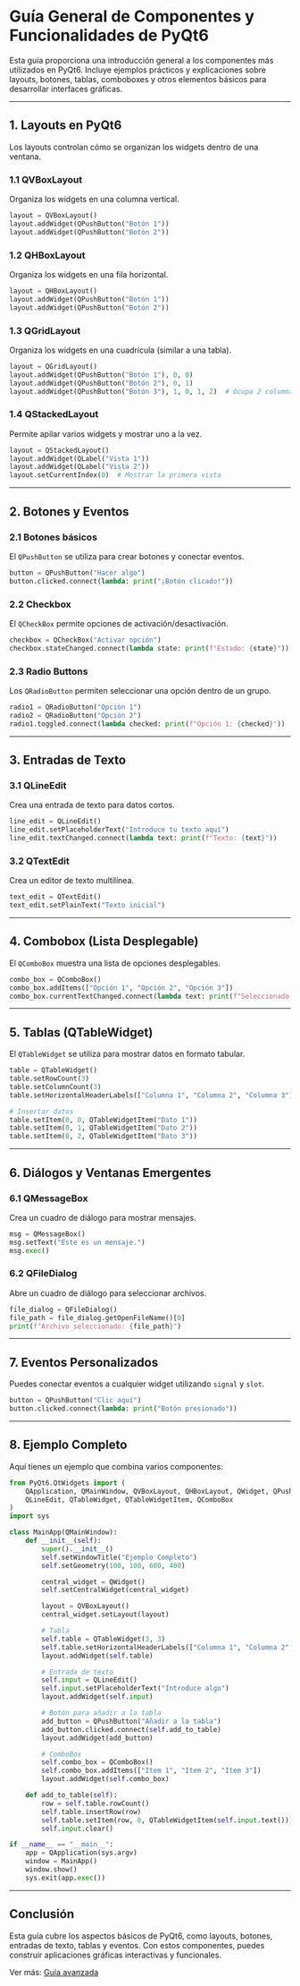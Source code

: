 
# Guía General de Componentes y Funcionalidades de PyQt6

Esta guía proporciona una introducción general a los componentes más utilizados en PyQt6. Incluye ejemplos prácticos y explicaciones sobre layouts, botones, tablas, comboboxes y otros elementos básicos para desarrollar interfaces gráficas.

---

## **1. Layouts en PyQt6**

Los layouts controlan cómo se organizan los widgets dentro de una ventana.

### **1.1 QVBoxLayout**
Organiza los widgets en una columna vertical.

```python
layout = QVBoxLayout()
layout.addWidget(QPushButton("Botón 1"))
layout.addWidget(QPushButton("Botón 2"))
```

### **1.2 QHBoxLayout**
Organiza los widgets en una fila horizontal.

```python
layout = QHBoxLayout()
layout.addWidget(QPushButton("Botón 1"))
layout.addWidget(QPushButton("Botón 2"))
```

### **1.3 QGridLayout**
Organiza los widgets en una cuadrícula (similar a una tabla).

```python
layout = QGridLayout()
layout.addWidget(QPushButton("Botón 1"), 0, 0)
layout.addWidget(QPushButton("Botón 2"), 0, 1)
layout.addWidget(QPushButton("Botón 3"), 1, 0, 1, 2)  # Ocupa 2 columnas
```

### **1.4 QStackedLayout**
Permite apilar varios widgets y mostrar uno a la vez.

```python
layout = QStackedLayout()
layout.addWidget(QLabel("Vista 1"))
layout.addWidget(QLabel("Vista 2"))
layout.setCurrentIndex(0)  # Mostrar la primera vista
```

---

## **2. Botones y Eventos**

### **2.1 Botones básicos**
El `QPushButton` se utiliza para crear botones y conectar eventos.

```python
button = QPushButton("Hacer algo")
button.clicked.connect(lambda: print("¡Botón clicado!"))
```

### **2.2 Checkbox**
El `QCheckBox` permite opciones de activación/desactivación.

```python
checkbox = QCheckBox("Activar opción")
checkbox.stateChanged.connect(lambda state: print(f"Estado: {state}"))
```

### **2.3 Radio Buttons**
Los `QRadioButton` permiten seleccionar una opción dentro de un grupo.

```python
radio1 = QRadioButton("Opción 1")
radio2 = QRadioButton("Opción 2")
radio1.toggled.connect(lambda checked: print(f"Opción 1: {checked}"))
```

---

## **3. Entradas de Texto**

### **3.1 QLineEdit**
Crea una entrada de texto para datos cortos.

```python
line_edit = QLineEdit()
line_edit.setPlaceholderText("Introduce tu texto aquí")
line_edit.textChanged.connect(lambda text: print(f"Texto: {text}"))
```

### **3.2 QTextEdit**
Crea un editor de texto multilínea.

```python
text_edit = QTextEdit()
text_edit.setPlainText("Texto inicial")
```

---

## **4. Combobox (Lista Desplegable)**

El `QComboBox` muestra una lista de opciones desplegables.

```python
combo_box = QComboBox()
combo_box.addItems(["Opción 1", "Opción 2", "Opción 3"])
combo_box.currentTextChanged.connect(lambda text: print(f"Seleccionado: {text}"))
```

---

## **5. Tablas (QTableWidget)**

El `QTableWidget` se utiliza para mostrar datos en formato tabular.

```python
table = QTableWidget()
table.setRowCount(3)
table.setColumnCount(3)
table.setHorizontalHeaderLabels(["Columna 1", "Columna 2", "Columna 3"])

# Insertar datos
table.setItem(0, 0, QTableWidgetItem("Dato 1"))
table.setItem(0, 1, QTableWidgetItem("Dato 2"))
table.setItem(0, 2, QTableWidgetItem("Dato 3"))
```

---

## **6. Diálogos y Ventanas Emergentes**

### **6.1 QMessageBox**
Crea un cuadro de diálogo para mostrar mensajes.

```python
msg = QMessageBox()
msg.setText("Este es un mensaje.")
msg.exec()
```

### **6.2 QFileDialog**
Abre un cuadro de diálogo para seleccionar archivos.

```python
file_dialog = QFileDialog()
file_path = file_dialog.getOpenFileName()[0]
print(f"Archivo seleccionado: {file_path}")
```

---

## **7. Eventos Personalizados**

Puedes conectar eventos a cualquier widget utilizando `signal` y `slot`.

```python
button = QPushButton("Clic aquí")
button.clicked.connect(lambda: print("Botón presionado"))
```

---

## **8. Ejemplo Completo**

Aquí tienes un ejemplo que combina varios componentes:

```python
from PyQt6.QtWidgets import (
    QApplication, QMainWindow, QVBoxLayout, QHBoxLayout, QWidget, QPushButton,
    QLineEdit, QTableWidget, QTableWidgetItem, QComboBox
)
import sys

class MainApp(QMainWindow):
    def __init__(self):
        super().__init__()
        self.setWindowTitle("Ejemplo Completo")
        self.setGeometry(100, 100, 600, 400)

        central_widget = QWidget()
        self.setCentralWidget(central_widget)

        layout = QVBoxLayout()
        central_widget.setLayout(layout)

        # Tabla
        self.table = QTableWidget(3, 3)
        self.table.setHorizontalHeaderLabels(["Columna 1", "Columna 2", "Columna 3"])
        layout.addWidget(self.table)

        # Entrada de texto
        self.input = QLineEdit()
        self.input.setPlaceholderText("Introduce algo")
        layout.addWidget(self.input)

        # Botón para añadir a la tabla
        add_button = QPushButton("Añadir a la tabla")
        add_button.clicked.connect(self.add_to_table)
        layout.addWidget(add_button)

        # ComboBox
        self.combo_box = QComboBox()
        self.combo_box.addItems(["Item 1", "Item 2", "Item 3"])
        layout.addWidget(self.combo_box)

    def add_to_table(self):
        row = self.table.rowCount()
        self.table.insertRow(row)
        self.table.setItem(row, 0, QTableWidgetItem(self.input.text()))
        self.input.clear()

if __name__ == "__main__":
    app = QApplication(sys.argv)
    window = MainApp()
    window.show()
    sys.exit(app.exec())
```

---

## **Conclusión**
Esta guía cubre los aspectos básicos de PyQt6, como layouts, botones, entradas de texto, tablas y eventos. Con estos componentes, puedes construir aplicaciones gráficas interactivas y funcionales.

Ver más: [Guía avanzada](guia_avanzada.md)